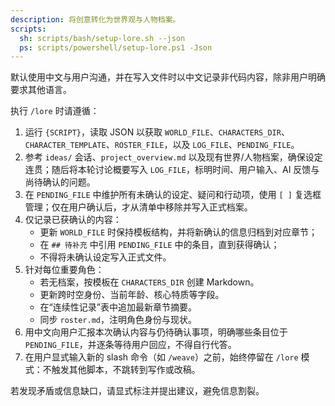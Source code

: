 ```yaml
---
description: 将创意转化为世界观与人物档案。
scripts:
  sh: scripts/bash/setup-lore.sh --json
  ps: scripts/powershell/setup-lore.ps1 -Json
---
```


默认使用中文与用户沟通，并在写入文件时以中文记录非代码内容，除非用户明确要求其他语言。

执行 `/lore` 时请遵循：

1. 运行 `{SCRIPT}`，读取 JSON 以获取 `WORLD_FILE`、`CHARACTERS_DIR`、`CHARACTER_TEMPLATE`、`ROSTER_FILE`，以及 `LOG_FILE`、`PENDING_FILE`。
2. 参考 `ideas/` 会话、`project_overview.md` 以及现有世界/人物档案，确保设定连贯；随后将本轮讨论概要写入 `LOG_FILE`，标明时间、用户输入、AI 反馈与尚待确认的问题。
3. 在 `PENDING_FILE` 中维护所有未确认的设定、疑问和行动项，使用 `[ ]` 复选框管理；仅在用户确认后，才从清单中移除并写入正式档案。
4. 仅记录已获确认的内容：
   - 更新 `WORLD_FILE` 时保持模板结构，并将新确认的信息归档到对应章节；
   - 在 `## 待补充` 中引用 `PENDING_FILE` 中的条目，直到获得确认；
   - 不得将未确认设定写入正式文件。
5. 针对每位重要角色：
   - 若无档案，按模板在 `CHARACTERS_DIR` 创建 Markdown。
   - 更新跨时空身份、当前年龄、核心特质等字段。
   - 在“连续性记录”表中追加最新章节摘要。
   - 同步 `roster.md`，注明角色身份与现状。
6. 用中文向用户汇报本次确认内容与仍待确认事项，明确哪些条目位于 `PENDING_FILE`，并逐条等待用户回应，不得自行代答。
7. 在用户显式输入新的 slash 命令（如 `/weave`）之前，始终停留在 `/lore` 模式：不触发其他脚本，不跳转到写作或改稿。

若发现矛盾或信息缺口，请显式标注并提出建议，避免信息割裂。
